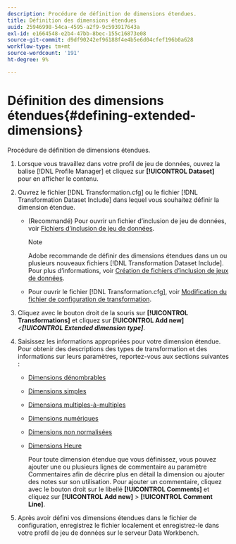 ```yaml
---
description: Procédure de définition de dimensions étendues.
title: Définition des dimensions étendues
uuid: 25946998-54ca-4595-a2f9-9c593917643a
exl-id: e1664548-e2b4-47bb-8bec-155c16873e08
source-git-commit: d9df90242ef96188f4e4b5e6d04cfef196b0a628
workflow-type: tm+mt
source-wordcount: '191'
ht-degree: 9%

---
```


# Définition des dimensions étendues{#defining-extended-dimensions}

Procédure de définition de dimensions étendues.

1. Lorsque vous travaillez dans votre profil de jeu de données, ouvrez la balise [!DNL Profile Manager] et cliquez sur **[!UICONTROL Dataset]** pour en afficher le contenu.
1. Ouvrez le fichier [!DNL Transformation.cfg] ou le fichier [!DNL Transformation Dataset Include] dans lequel vous souhaitez définir la dimension étendue.

   * (Recommandé) Pour ouvrir un fichier d’inclusion de jeu de données, voir [Fichiers d’inclusion de jeu de données](../../../home/c-dataset-const-proc/c-dataset-inc-files/c-abt-dataset-inc-files.md).

      >[!NOTE]
      >
      >Adobe recommande de définir des dimensions étendues dans un ou plusieurs nouveaux fichiers [!DNL Transformation Dataset Include]. Pour plus d’informations, voir [Création de fichiers d’inclusion de jeux de données](../../../home/c-dataset-const-proc/c-dataset-inc-files/c-work-dataset-inc-files/t-create-new-dataset-inc-files.md#task-b29f30605c374a6ca747ac843337b06e).

   * Pour ouvrir le fichier [!DNL Transformation.cfg], voir [Modification du fichier de configuration de transformation](../../../home/c-dataset-const-proc/c-trans-config-file/t-edit-trans-config-file.md#task-cfef4142c1bf4437a669d1fdc75cabbc).

1. Cliquez avec le bouton droit de la souris sur **[!UICONTROL Transformations]** et cliquez sur **[!UICONTROL Add new]** *&lt;**[!UICONTROL Extended dimension type]***.
1. Saisissez les informations appropriées pour votre dimension étendue. Pour obtenir des descriptions des types de transformation et des informations sur leurs paramètres, reportez-vous aux sections suivantes :

   * [Dimensions dénombrables](../../../home/c-dataset-const-proc/c-ex-dim/c-types-ex-dim/c-count-dim.md#concept-f28b633419494e7bbc510012dbfcc6f8)
   * [Dimensions simples](../../../home/c-dataset-const-proc/c-ex-dim/c-types-ex-dim/c-simple-dim.md#concept-c1d804dac4094489afe61560d2908181)
   * [Dimensions multiples-à-multiples](../../../home/c-dataset-const-proc/c-ex-dim/c-types-ex-dim/c-many-dim.md#concept-5ed3cca8b2194d4f96134f6238040998)
   * [Dimensions numériques](../../../home/c-dataset-const-proc/c-ex-dim/c-types-ex-dim/c-num-dim.md#concept-8513b9afaff447c8b334410b565b91ed)
   * [Dimensions non normalisées](../../../home/c-dataset-const-proc/c-ex-dim/c-types-ex-dim/c-denormal-dim.md#concept-54a2600b8ee748b7acff405daccf3489)
   * [Dimensions Heure](../../../home/c-dataset-const-proc/c-ex-dim/c-types-ex-dim/c-time-dim.md#concept-1e4eeb8d33964bb2a8d5768d6439df67)

      Pour toute dimension étendue que vous définissez, vous pouvez ajouter une ou plusieurs lignes de commentaire au paramètre Commentaires afin de décrire plus en détail la dimension ou ajouter des notes sur son utilisation. Pour ajouter un commentaire, cliquez avec le bouton droit sur le libellé **[!UICONTROL Comments]** et cliquez sur **[!UICONTROL Add new]** > **[!UICONTROL Comment Line]**.

1. Après avoir défini vos dimensions étendues dans le fichier de configuration, enregistrez le fichier localement et enregistrez-le dans votre profil de jeu de données sur le serveur Data Workbench.
